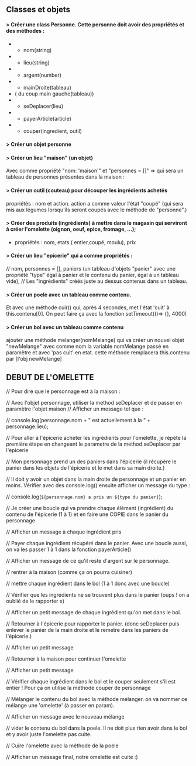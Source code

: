 ## Classes et objets

#### > Créer une class Personne. Cette personne doit avoir des propriétés et des méthodes : 
* - nom(string)
* - lieu(string)
* - argent(number)
* - mainDroite(tableau)
* ( du coup main gauche(tableau))
* - seDeplacer(lieu)
* - payerArticle(article)
* - couper(ingredient, outil)

#### > Créer un objet personne 

#### > Créer un lieu "maison" (un objet) 
Avec comme propriété "nom: 'maison'" et "personnes = []" => qui sera un tableau de personnes présentes dans la maison :


#### > Créer un outil (couteau) pour découper les ingrédients achetés
 propriétés : nom et action.
 action a comme valeur l'état "coupé" (qui sera mis aux légumes lorsqu'ils seront coupés avec le méthode de "personne".)

#### > Créer des produits (ingrédients) à mettre dans le magasin qui serviront à créer l'omelette (oignon, oeuf, epice, fromage, ...);
 * propriétés : nom, etats ( entier,coupé, moulu), prix

#### > Créer un lieu "epicerie" qui a comme propriétés :
// nom, personnes = [], paniers (un tableau d'objets "panier" avec une propriété "type" égal à panier et le contenu du panier, égal à un tableau vide),
// Les "ingrédients" créés juste au dessus contenus dans un tableau.

#### > Créer un poele avec un tableau comme contenu.
 Et avec une méthode cuir() qui, après 4 secondes, met l'état 'cuit' à this.contenu[0]. On peut faire ça avec la fonction setTimeout(()=> {}, 4000)

#### > Créer un bol avec un tableau comme contenu
 ajouter une méthode melanger(nomMelange) qui va créer un nouvel objet "newMelange" avec comme nom la variable nomMelange passé en paramètre et avec 'pas cuit' en etat. cette méthode remplacera this.contenu par [l'obj newMelange]


## DEBUT DE L'OMELETTE 

// Pour dire que le personnage est à la maison :

// Avec l'objet personnage, utiliser la method seDeplacer et de passer en paramètre l'objet maison
// Afficher un message tel que :

// console.log(personnage.nom + " est actuellement à la " + personnage.lieu);

// Pour aller à l'épicerie acheter les ingrédients pour l'omelette, je répète la première étape en changeant le parametre de la method seDeplacer par l'epicerie

// Mon personnage prend un des paniers dans l'épicerie (il récupère le panier dans les objets de l'épicerie et le met dans sa main droite.)

// Il doit y avoir un objet dans la main droite de personnage et un panier en moins. Vérifier avec des console.log() ensuite afficher un message du type : 

// console.log(`${personnage.nom} a pris un ${type du panier}`);

// Je créer une boucle qui va prendre chaque élément (ingrédient) du contenu de l'épicerie (1 à 1) et en faire une COPIE dans le panier du personnage

// Afficher un message à chaque ingrédient pris

// Payer chaque ingrédient récupéré dans le panier. Avec une boucle aussi, on va les passer 1 à 1 dans la fonction payerArticle()

// Afficher un message de ce qu'il reste d'argent sur le personnage.

// rentrer à la maison (comme ça on pourra cuisiner)

// mettre chaque ingrédient dans le bol (1 à 1 donc avec une boucle)

// Vérifier que les ingrédients ne se trouvent plus dans le panier (oups ! on a oublié de le rapporter x)

// Afficher un petit message de chaque ingrédient qu'on met dans le bol.

// Retourner à l'épicerie pour rapporter le panier. (donc seDeplacer puis enlever le panier de la main droite et le remetre dans les paniers de l'épicerie.)

// Afficher un petit message

// Retourner à la maison pour continuer l'omelette

// Afficher un petit message

// Vérifier chaque ingrédient dans le bol et le couper seulement s'il est entier ! Pour ça on utilise la méthode couper de personnage

// Mélanger le contenu du bol avec la méthode melanger. on va nommer ce mélange une 'omelette' (à passer en param).

// Afficher un message avec le nouveau mélange

// vider le contenu du bol dans la poele. Il ne doit plus rien avoir dans le bol et y avoir juste l'omelette pas cuite.

// Cuire l'omelette avec la méthode de la poele 

// Afficher un message final, notre omelette est cuite :)